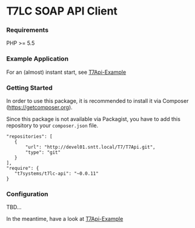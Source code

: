 # T7LC SOAP API Client

### Requirements

PHP >= 5.5

### Example Application

For an (almost) instant start, see [T7Api-Example](http://devel01.sntt.local/T7/T7Api-Example)

### Getting Started

In order to use this package, it is recommended to install it via Composer (https://getcomposer.org).

Since this package is not available via Packagist, you have to add this repository to your ```composer.json``` file. 
 
```
"repositories": [
   {
       "url": "http://devel01.sntt.local/T7/T7Api.git",
       "type": "git"
   }
],
"require": {
   "t7systems/t7lc-api": "~0.0.11"
}
```

### Configuration

TBD...

In the meantime, have a look at [T7Api-Example](https://git.dirtyherri.de/T7/T7Api-Example)